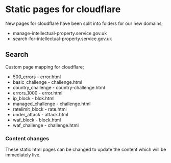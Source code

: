 # Static pages for cloudflare
New pages for cloudflare have been split into folders for our new domains;
- manage-intellectual-property.service.gov.uk
- search-for-intellectual-property.service.gov.uk

## Search
Custom page mapping for cloudflare;

- 500_errors - error.html
- basic_challenge - challenge.html
- country_challenge - country-challenge.html
- errors_1000 - error.html
- ip_block - blok.html
- managed_challenge - challenge.html
- ratelimit_block - rate.html
- under_attack - attack.html
- waf_block - block.html
- waf_challenge - challenge.html

### Content changes
These static html pages can be changed to update the content which will be immediately live.

